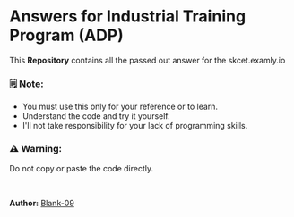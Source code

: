 # Answers for Industrial Training Program (ADP)

This **Repository** contains all the passed out answer for the skcet.examly.io

### **🗒 Note:**
  - You must use this only for your reference or to learn. 
  - Understand the code and try it yourself.
  - I'll not take responsibility for your lack of programming skills.

### **⚠ Warning:**
Do not copy or paste the code directly.

<br>

**Author:** [Blank-09](https://github.com/Blank-09/)